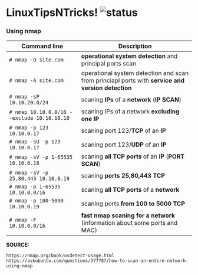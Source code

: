 # LinuxTipsNTricks! ![status](https://img.shields.io/readthedocs/pip.svg)
### Using nmap ###

| Command line | Description |
| --- | --- |
| `# nmap -O site.com` | **operational system detection** and principal ports scan |
| `# nmap -A site.com` | operational system detection and scan from princiapl ports with **service and version detection** |
| `# nmap -sP 10.10.20.0/24` | scaning **IPs** of a **network** (**IP SCAN**) |
| `# nmap 10.10.0.0/16 --exclude 10.10.10.10` | scaning IPs of a network **excluding one IP** |
| `# nmap -p 123 10.10.0.17` | scaning port 123/**TCP** of an **IP** |
| `# nmap -sU -p 123 10.10.0.17` | scaning port 123/**UDP** of an **IP** |
| `# nmap -sV -p 1-65535 10.10.0.18` | scaning **all TCP ports** of an **IP** (**PORT SCAN**) |
| `# nmap -sV -p 25,80,443 10.10.0.19` | scaning **ports 25,80,443 TCP** |
| `# nmap -p 1-65535 10.10.0.0/16` | scaning **all TCP ports** of a **network** |
| `# nmap -p 100-5000 10.10.0.19` | scaning ports **from 100 to 5000 TCP** |
| `# nmap -F 10.10.0.0/16` | **fast nmap scaning for a network** (information about some ports and MAC) |


**SOURCE:**
```
https://nmap.org/book/osdetect-usage.html
https://askubuntu.com/questions/377787/how-to-scan-an-entire-network-using-nmap
```
